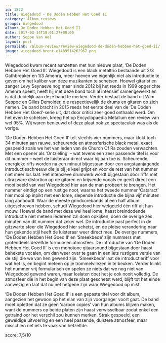 ```yaml
---
id: 1872
title: Wiegedood - De Doden Hebben Het Goed II
category: Album reviews
groups: Wiegedood
album: De Doden Hebben Het Goed II
date: 2017-03-14T18:01:27+00:00
author: Seppe Van Ael
layout: post
permalink: /album-review/review-wiegedood-de-doden-hebben-het-goed-ii/
image: wiegedood-brent-e1489514262967.png
---
```

Wiegedood kwam recent aanzetten met hun nieuwe plaat, ‘De Doden Hebben Het Goed II’. Wiegedood is een black metaltrio bestaande uit 2/3 Oathbreaker en 1/3 Amenra, meer hoeven we eigenlijk niet als introductie te geven om het kaliber van deze muzikanten te schetsen. Hoewel gitarist en zanger Levy Seynaeve nog maar sinds 2012 bij het reeds in 1999 opgerichte Amenra speelt, heeft hij met deze band toch al intensief samengewerkt en is dat duidelijk aan deze band te merken. Verder bestaat de band uit Wim Seppoc en Gilles Demolder, die respectievelijk de drums en gitaren op zich nemen. De band bracht in 2015 reeds het eerste deel van de ‘De Doden Hebben Het Goed’-serie uit, dat door critici zeer goed onthaald werd. Om het even te schetsen, kreeg het op Encyclopaedia Metallum een review van wel 95%. Wij waren benieuwd of deze plaat ook zo spectaculair was als de vorige.

‘De Doden Hebben Het Goed II’ telt slechts vier nummers, maar klokt toch 34 minuten aan rauwe, scheurende en atmosferische black metal, exact gespeeld zoals we het van leden van de Church Of Ra zouden verwachten. Met een opener als ‘Ontzieling’ – wat tevens een zeer passende titel is voor dit nummer – weet de luisteraar direct waar hij aan toe is. Scheurende, energieke riffs worden na een minuut bijgestaan door een angstaanjagende introductieschreeuw die je bij je keel grijpt en voor de rest van het nummer niet meer los laat. Het intensieve drumwerk wordt bijgestaan door riffs met ultrazware distortion op de gitaren en krijsende vocals en geeft direct een mooi beeld van wat Wiegedood hier aan de man probeert te brengen. Het nummer eindigt op een rustige noot, waarna het tweede nummer ‘Cataract’ hier mooi op inpikt met een lome, slepende introductie die bijna vijf minuten lang aanhoudt. Waar de meeste grindcorebands al een half album uitgeschreven hebben, schudt Wiegedood hier welgeteld één riff uit hun mouw. Hoewel de band met deze wel heel lome, haast breindodende introductie niet meteen iedereen zal doen opkijken, doen de overige zes minuten van dit nummer dat zeker wel. De introductie past perfect in de gitzwarte sfeer die Wiegedood hier schetst, en de plotse verandering naar hun gekende stijl heeft de luisteraar weer direct mee. De overige nummers, ‘De Doden Hebben Het Goed II’ en ‘Smeekbede’ zijn nummers met grotendeels dezelfde formule en atmosfeer. De introductie van ‘De Doden Hebben Het Goed II’ is een monotone gitaarsound bijgestaan door haast behekste vocalen, om dan weer over te gaan in een iets rustigere versie van de stijl die we van hen gewend zijn. ‘Smeekbede’ laat de introductieriff voor wat het is, en begint meteen op je trommelvliezen in te beuken. Verder klinkt het nummer vrij formularisch en spelen ze niets dat we nog niet van Wiegedood gewend waren, maar loslaten doet het je ook nooit volledig. De atmosfeer die in het begin van deze plaat geschetst werd, blijft tot het einde aanwezig en laat dat nu net hetgene zijn waar Wiegedood op mikt.

‘De Doden Hebben Het Goed II’ is een gepaste titel voor dit album, aangezien het gewoon op het elan van zijn voorganger voort gaat. De band moet opletten dat ze geen ‘carbon copies’ van hun albums blijven maken, want de nummers op beide platen zijn haast verwisselbaar zodat enkel een getraind oor het verschil zou kunnen merken. Strak gespeeld, een geweldige uitvoering en een heel passende, duistere atmosfeer, maar misschien net iets te vaak van hetzelfde.

score: 7,5/10

&nbsp;